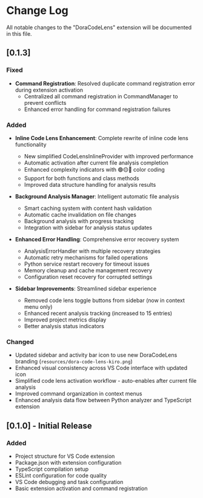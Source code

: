 # Change Log

All notable changes to the "DoraCodeLens" extension will be documented in this file.

## [0.1.3]

### Fixed
- **Command Registration**: Resolved duplicate command registration error during extension activation
  - Centralized all command registration in CommandManager to prevent conflicts
  - Enhanced error handling for command registration failures

### Added
- **Inline Code Lens Enhancement**: Complete rewrite of inline code lens functionality
  - New simplified CodeLensInlineProvider with improved performance
  - Automatic activation after current file analysis completion
  - Enhanced complexity indicators with 🟢🟡🔴 color coding
  - Support for both functions and class methods
  - Improved data structure handling for analysis results

- **Background Analysis Manager**: Intelligent automatic file analysis
  - Smart caching system with content hash validation
  - Automatic cache invalidation on file changes
  - Background analysis with progress tracking
  - Integration with sidebar for analysis status updates

- **Enhanced Error Handling**: Comprehensive error recovery system
  - AnalysisErrorHandler with multiple recovery strategies
  - Automatic retry mechanisms for failed operations
  - Python service restart recovery for timeout issues
  - Memory cleanup and cache management recovery
  - Configuration reset recovery for corrupted settings

- **Sidebar Improvements**: Streamlined sidebar experience
  - Removed code lens toggle buttons from sidebar (now in context menu only)
  - Enhanced recent analysis tracking (increased to 15 entries)
  - Improved project metrics display
  - Better analysis status indicators

### Changed
- Updated sidebar and activity bar icon to use new DoraCodeLens branding (`resources/dora-code-lens-kiro.png`)
- Enhanced visual consistency across VS Code interface with updated icon
- Simplified code lens activation workflow - auto-enables after current file analysis
- Improved command organization in context menus
- Enhanced analysis data flow between Python analyzer and TypeScript extension

## [0.1.0] - Initial Release

### Added
- Project structure for VS Code extension
- Package.json with extension configuration
- TypeScript compilation setup
- ESLint configuration for code quality
- VS Code debugging and task configuration
- Basic extension activation and command registration